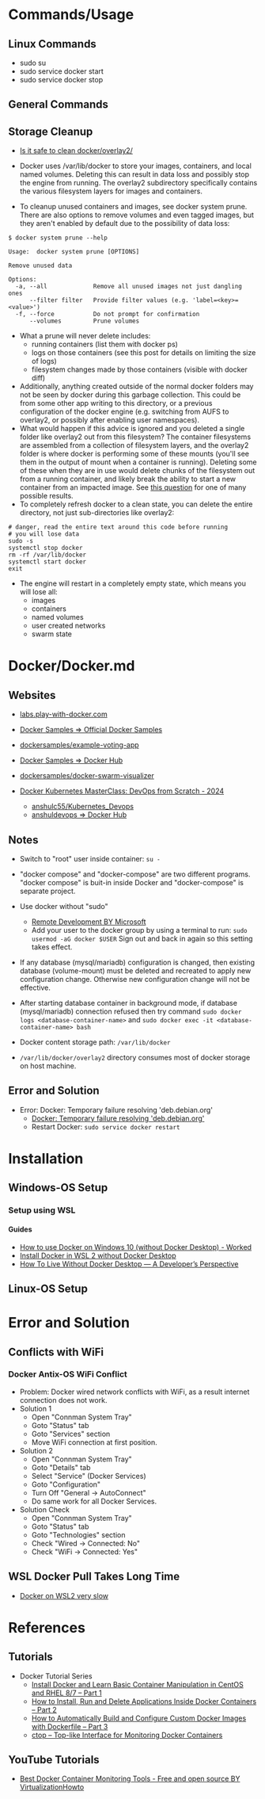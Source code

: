# Commands/Usage

## Linux Commands

* sudo su
* sudo service docker start
* sudo service docker stop

## General Commands

## Storage Cleanup

* [Is it safe to clean docker/overlay2/](https://stackoverflow.com/questions/46672001/is-it-safe-to-clean-docker-overlay2)

* Docker uses /var/lib/docker to store your images, containers, and local named volumes. Deleting this can result in data loss and possibly stop the engine from running. The overlay2 subdirectory specifically contains the various filesystem layers for images and containers.
* To cleanup unused containers and images, see docker system prune. There are also options to remove volumes and even tagged images, but they aren't enabled by default due to the possibility of data loss:
```shell
$ docker system prune --help

Usage:  docker system prune [OPTIONS]

Remove unused data

Options:
  -a, --all             Remove all unused images not just dangling ones
      --filter filter   Provide filter values (e.g. 'label=<key>=<value>')
  -f, --force           Do not prompt for confirmation
      --volumes         Prune volumes
```
* What a prune will never delete includes:
  * running containers (list them with docker ps)
  * logs on those containers (see this post for details on limiting the size of logs)
  * filesystem changes made by those containers (visible with docker diff)
* Additionally, anything created outside of the normal docker folders may not be seen by docker during this garbage collection. This could be from some other app writing to this directory, or a previous configuration of the docker engine (e.g. switching from AUFS to overlay2, or possibly after enabling user namespaces).
* What would happen if this advice is ignored and you deleted a single folder like overlay2 out from this filesystem? The container filesystems are assembled from a collection of filesystem layers, and the overlay2 folder is where docker is performing some of these mounts (you'll see them in the output of mount when a container is running). Deleting some of these when they are in use would delete chunks of the filesystem out from a running container, and likely break the ability to start a new container from an impacted image. See [this question](https://stackoverflow.com/questions/67591341/oci-runtime-create-failed-container-linux-go345-starting-container-process-ca) for one of many possible results.
* To completely refresh docker to a clean state, you can delete the entire directory, not just sub-directories like overlay2:
```shell
# danger, read the entire text around this code before running
# you will lose data
sudo -s
systemctl stop docker
rm -rf /var/lib/docker
systemctl start docker
exit
```
* The engine will restart in a completely empty state, which means you will lose all:
  * images
  * containers
  * named volumes
  * user created networks
  * swarm state

# Docker/Docker.md

## Websites

* [labs.play-with-docker.com](https://labs.play-with-docker.com/)
* [Docker Samples => Official Docker Samples](https://github.com/dockersamples)
* [dockersamples/example-voting-app](https://github.com/dockersamples/example-voting-app)
* [Docker Samples => Docker Hub](https://hub.docker.com/u/dockersamples)
* [dockersamples/docker-swarm-visualizer](https://github.com/dockersamples/docker-swarm-visualizer)

* [Docker Kubernetes MasterClass: DevOps from Scratch - 2024](https://www.udemy.com/course/kubernetes-online-training/?couponCode=ST15MT100124B)
  * [anshulc55/Kubernetes_Devops](https://github.com/anshulc55/Kubernetes_Devops)
  * [anshuldevops => Docker Hub](https://hub.docker.com/u/anshuldevops)

## Notes

* Switch to "root" user inside container: `su -`
* "docker compose" and "docker-compose" are two different programs. "docker compose" is buit-in inside Docker and "docker-compose" is separate project.
* Use docker without "sudo"
  * [Remote Development BY Microsoft](https://marketplace.visualstudio.com/items?itemName=ms-vscode-remote.vscode-remote-extensionpack)
  * Add your user to the docker group by using a terminal to run: `sudo usermod -aG docker $USER` Sign out and back in again so this setting takes effect.
* If any database (mysql/mariadb) configuration is changed, then existing database (volume-mount) must be deleted and recreated to apply new configuration change. Otherwise new configuration change will not be effective.
* After starting database container in background mode, if database (mysql/mariadb) connection refused then try command `sudo docker logs <database-container-name>` and `sudo docker exec -it <database-container-name> bash`

* Docker content storage path: `/var/lib/docker`
* `/var/lib/docker/overlay2` directory consumes most of docker storage on host machine.

## Error and Solution

* Error: Docker: Temporary failure resolving 'deb.debian.org'
  * [Docker: Temporary failure resolving 'deb.debian.org'](https://stackoverflow.com/questions/61567404/docker-temporary-failure-resolving-deb-debian-org)
  * Restart Docker: `sudo service docker restart`

# Installation

## Windows-OS Setup

### Setup using WSL

#### Guides
* [How to use Docker on Windows 10 (without Docker Desktop) - Worked](https://medium.com/@pawelmarcinkiewicz/how-to-use-docker-on-windows-10-without-docker-desktop-548b39738268)
* [Install Docker in WSL 2 without Docker Desktop](https://nickjanetakis.com/blog/install-docker-in-wsl-2-without-docker-desktop)
* [How To Live Without Docker Desktop — A Developer’s Perspective](https://www.objectivity.co.uk/blog/how-to-live-without-docker-desktop-developers-perspective/)

## Linux-OS Setup

# Error and Solution

## Conflicts with WiFi

### Docker Antix-OS WiFi Conflict

* Problem: Docker wired network conflicts with WiFi, as a result internet connection does not work.
* Solution 1
  * Open "Connman System Tray"
  * Goto "Status" tab
  * Goto "Services" section
  * Move WiFi connection at first position.
* Solution 2
  * Open "Connman System Tray"
  * Goto "Details" tab
  * Select "Service" (Docker Services)
  * Goto "Configuration"
  * Turn Off "General -> AutoConnect"
  * Do same work for all Docker Services.
* Solution Check
  * Open "Connman System Tray"
  * Goto "Status" tab
  * Goto "Technologies" section
  * Check "Wired -> Connected: No"
  * Check "WiFi -> Connected: Yes"

## WSL Docker Pull Takes Long Time

* [Docker on WSL2 very slow](https://stackoverflow.com/questions/62154016/docker-on-wsl2-very-slow)

# References

## Tutorials

* Docker Tutorial Series
  * [Install Docker and Learn Basic Container Manipulation in CentOS and RHEL 8/7 – Part 1](https://www.tecmint.com/install-docker-and-learn-containers-in-centos-rhel-7-6/)
  * [How to Install, Run and Delete Applications Inside Docker Containers – Part 2](https://www.tecmint.com/install-run-and-delete-applications-inside-docker-containers/)
  * [How to Automatically Build and Configure Custom Docker Images with Dockerfile – Part 3](https://www.tecmint.com/build-and-configure-docker-container-images-with-dockerfile/)
  * [ctop – Top-like Interface for Monitoring Docker Containers](https://www.tecmint.com/ctop-monitor-docker-containers/)

## YouTube Tutorials

* [Best Docker Container Monitoring Tools - Free and open source BY VirtualizationHowto](https://www.youtube.com/watch?v=zxAmqY63eJE)
  